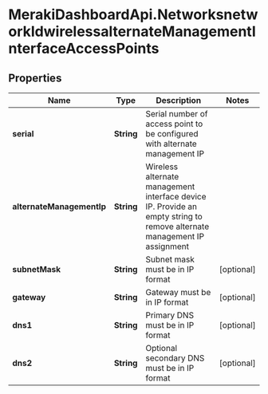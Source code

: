 # MerakiDashboardApi.NetworksnetworkIdwirelessalternateManagementInterfaceAccessPoints

## Properties
Name | Type | Description | Notes
------------ | ------------- | ------------- | -------------
**serial** | **String** | Serial number of access point to be configured with alternate management IP | 
**alternateManagementIp** | **String** | Wireless alternate management interface device IP. Provide an empty string to remove alternate management IP assignment | 
**subnetMask** | **String** | Subnet mask must be in IP format | [optional] 
**gateway** | **String** | Gateway must be in IP format | [optional] 
**dns1** | **String** | Primary DNS must be in IP format | [optional] 
**dns2** | **String** | Optional secondary DNS must be in IP format | [optional] 


